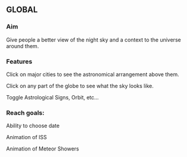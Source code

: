 ## GLOBAL

### Aim

Give people a better view of the night sky and a context to the universe around them.

### Features

Click on major cities to see the astronomical arrangement above them.

Click on any part of the globe to see what the sky looks like. 

Toggle Astrological Signs, Orbit, etc...
### Reach goals:

Ability to choose date

Animation of ISS

Animation of Meteor Showers

